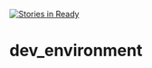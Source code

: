 [![Stories in Ready](https://badge.waffle.io/makersacademy/dev_environment.png?label=ready&title=Ready)](https://waffle.io/makersacademy/dev_environment)
# dev_environment
